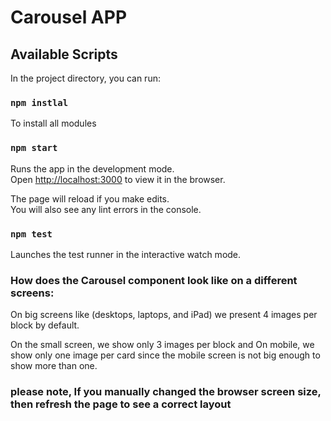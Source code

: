 # Carousel APP

## Available Scripts

In the project directory, you can run:

### `npm instlal`
To install all modules


### `npm start`

Runs the app in the development mode.\
Open [http://localhost:3000](http://localhost:3000) to view it in the browser.

The page will reload if you make edits.\
You will also see any lint errors in the console.

### `npm test`

Launches the test runner in the interactive watch mode.

### How does the Carousel component look like on a different screens:
On big screens like (desktops, laptops, and iPad) we present 4 images per block by default.

On the small screen, we show only 3 images per block and On mobile, we show only one image per card since the mobile screen is not big enough to show more than one.

### please note, If you manually changed the browser screen size, then refresh the page to see a correct layout